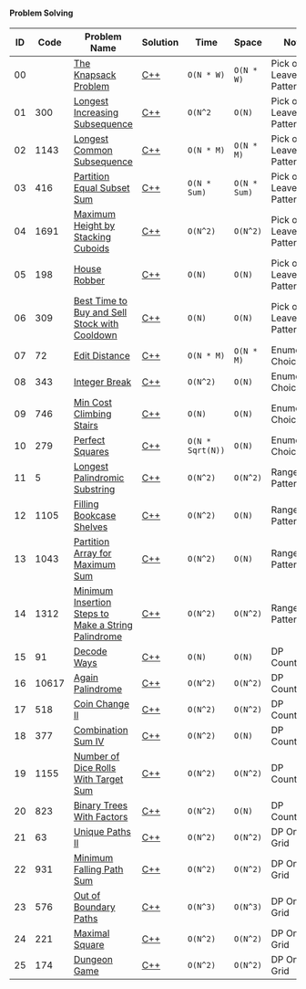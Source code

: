 #### Problem Solving
|ID|  Code  | Problem Name    |  Solution       |  Time           | Space           | Note          | 
|---|----|---------------- | --------------- | --------------- | --------------- | ------------- |
|00||[The Knapsack Problem](https://www.spoj.com/problems/KNAPSACK/)|[C++](https://github.com/Ali-Elshorpagi/algorithms/blob/main/DP/pick_or_leave_pattern/SPOJ_Knapsack.cpp)|`O(N * W)`|`O(N * W)`|Pick or Leave Pattern|
|01|300|[Longest Increasing Subsequence](https://leetcode.com/problems/longest-increasing-subsequence/)|[C++](https://github.com/Ali-Elshorpagi/algorithms/blob/main/DP/pick_or_leave_pattern/LeetCode_300.cpp)|`O(N^2`|`O(N)`|Pick or Leave Pattern|
|02|1143|[Longest Common Subsequence](https://leetcode.com/problems/longest-common-subsequence/)|[C++](https://github.com/Ali-Elshorpagi/algorithms/blob/main/DP/pick_or_leave_pattern/LeetCode_1143.cpp)|`O(N * M)`|`O(N * M)`|Pick or Leave Pattern|
|03|416|[Partition Equal Subset Sum](https://leetcode.com/problems/partition-equal-subset-sum/)|[C++](https://github.com/Ali-Elshorpagi/algorithms/blob/main/DP/pick_or_leave_pattern/LeetCode_416.cpp)|`O(N * Sum)`|`O(N * Sum)`|Pick or Leave Pattern|
|04|1691|[Maximum Height by Stacking Cuboids](https://leetcode.com/problems/maximum-height-by-stacking-cuboids/)|[C++](https://github.com/Ali-Elshorpagi/algorithms/blob/main/DP/pick_or_leave_pattern/LeetCode_1691.cpp)|`O(N^2)`|`O(N^2)`|Pick or Leave Pattern|
|05|198|[House Robber](https://leetcode.com/problems/house-robber/)|[C++](https://github.com/Ali-Elshorpagi/algorithms/blob/main/DP/pick_or_leave_pattern/LeetCode_198.cpp)|`O(N)`|`O(N)`|Pick or Leave Pattern|
|06|309|[Best Time to Buy and Sell Stock with Cooldown](https://leetcode.com/problems/best-time-to-buy-and-sell-stock-with-cooldown/)|[C++](https://github.com/Ali-Elshorpagi/algorithms/blob/main/DP/pick_or_leave_pattern/LeetCode_309.cpp)|`O(N)`|`O(N)`|Pick or Leave Pattern|
|07|72|[Edit Distance](https://leetcode.com/problems/edit-distance/)|[C++](https://github.com/Ali-Elshorpagi/algorithms/blob/main/DP/enumerate_choices/LeetCode_72.cpp)|`O(N * M)`|`O(N * M)`|Enumerate Choices|
|08|343|[Integer Break](https://leetcode.com/problems/integer-break/)|[C++](https://github.com/Ali-Elshorpagi/algorithms/blob/main/DP/enumerate_choices/LeetCode_343.cpp)|`O(N^2)`|`O(N)`|Enumerate Choices|
|09|746|[Min Cost Climbing Stairs](https://leetcode.com/problems/min-cost-climbing-stairs/)|[C++](https://github.com/Ali-Elshorpagi/algorithms/blob/main/DP/enumerate_choices/LeetCode_746.cpp)|`O(N)`|`O(N)`|Enumerate Choices|
|10|279|[Perfect Squares](https://leetcode.com/problems/perfect-squares/)|[C++](https://github.com/Ali-Elshorpagi/algorithms/blob/main/DP/enumerate_choices/LeetCode_279.cpp)|`O(N * Sqrt(N))`|`O(N)`|Enumerate Choices|
|11|5|[Longest Palindromic Substring](https://leetcode.com/problems/longest-palindromic-substring/)|[C++](https://github.com/Ali-Elshorpagi/algorithms/blob/main/DP/range_patterns/LeetCode_5.cpp)|`O(N^2)`|`O(N^2)`|Range Patterns|
|12|1105|[Filling Bookcase Shelves](https://leetcode.com/problems/filling-bookcase-shelves/)|[C++](https://github.com/Ali-Elshorpagi/algorithms/blob/main/DP/range_patterns/LeetCode_1105.cpp)|`O(N^2)`|`O(N)`|Range Patterns|
|13|1043|[Partition Array for Maximum Sum](https://leetcode.com/problems/partition-array-for-maximum-sum/)|[C++](https://github.com/Ali-Elshorpagi/algorithms/blob/main/DP/range_patterns/LeetCode_1043.cpp)|`O(N^2)`|`O(N)`|Range Patterns|
|14|1312|[Minimum Insertion Steps to Make a String Palindrome](https://leetcode.com/problems/minimum-insertion-steps-to-make-a-string-palindrome/)|[C++](https://github.com/Ali-Elshorpagi/algorithms/blob/main/DP/range_patterns/LeetCode_1312.cpp)|`O(N^2)`|`O(N^2)`|Range Patterns|
|15|91|[Decode Ways](https://leetcode.com/problems/decode-ways/)|[C++](https://github.com/Ali-Elshorpagi/algorithms/blob/main/DP/counting/LeetCode_91.cpp)|`O(N)`|`O(N)`|DP Counting|
|16|10617|[Again Palindrome](https://onlinejudge.org/index.php?option=com_onlinejudge&Itemid=8&page=show_problem&problem=1558)|[C++](https://github.com/Ali-Elshorpagi/algorithms/blob/main/DP/counting/UVA_10617.cpp)|`O(N^2)`|`O(N^2)`|DP Counting|
|17|518|[Coin Change II](https://leetcode.com/problems/coin-change-2/)|[C++](https://github.com/Ali-Elshorpagi/algorithms/blob/main/DP/counting/LeetCode_518.cpp)|`O(N^2)`|`O(N^2)`|DP Counting|
|18|377|[Combination Sum IV](https://leetcode.com/problems/combination-sum-iv/)|[C++](https://github.com/Ali-Elshorpagi/algorithms/blob/main/DP/counting/LeetCode_377.cpp)|`O(N^2)`|`O(N)`|DP Counting|
|19|1155|[Number of Dice Rolls With Target Sum](https://leetcode.com/problems/number-of-dice-rolls-with-target-sum/)|[C++](https://github.com/Ali-Elshorpagi/algorithms/blob/main/DP/counting/LeetCode_1155.cpp)|`O(N^2)`|`O(N^2)`|DP Counting|
|20|823|[Binary Trees With Factors](https://leetcode.com/problems/binary-trees-with-factors/)|[C++](https://github.com/Ali-Elshorpagi/algorithms/blob/main/DP/counting/LeetCode_823.cpp)|`O(N^2)`|`O(N)`|DP Counting|
|21|63|[Unique Paths II](https://leetcode.com/problems/unique-paths-ii/)|[C++](https://github.com/Ali-Elshorpagi/algorithms/blob/main/DP/on_grid/LeetCode_63.cpp)|`O(N^2)`|`O(N^2)`|DP On Grid|
|22|931|[Minimum Falling Path Sum](https://leetcode.com/problems/minimum-falling-path-sum/)|[C++](https://github.com/Ali-Elshorpagi/algorithms/blob/main/DP/on_grid/LeetCode_931.cpp)|`O(N^2)`|`O(N^2)`|DP On Grid|
|23|576|[Out of Boundary Paths](https://leetcode.com/problems/out-of-boundary-paths/)|[C++](https://github.com/Ali-Elshorpagi/algorithms/blob/main/DP/on_grid/LeetCode_576.cpp)|`O(N^3)`|`O(N^3)`|DP On Grid|
|24|221|[Maximal Square](https://leetcode.com/problems/maximal-square/)|[C++](https://github.com/Ali-Elshorpagi/algorithms/blob/main/DP/on_grid/LeetCode_221.cpp)|`O(N^2)`|`O(N^2)`|DP On Grid|
|25|174|[Dungeon Game](https://leetcode.com/problems/dungeon-game/)|[C++](https://github.com/Ali-Elshorpagi/algorithms/blob/main/DP/on_grid/LeetCode_174.cpp)|`O(N^2)`|`O(N^2)`|DP On Grid|